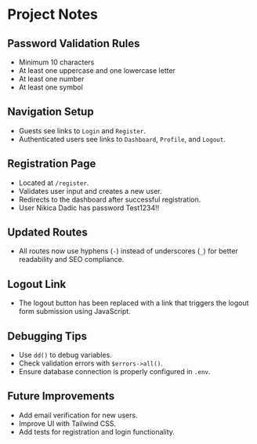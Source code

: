 # Project Notes

## Password Validation Rules
- Minimum 10 characters
- At least one uppercase and one lowercase letter
- At least one number
- At least one symbol

## Navigation Setup
- Guests see links to `Login` and `Register`.
- Authenticated users see links to `Dashboard`, `Profile`, and `Logout`.

## Registration Page
- Located at `/register`.
- Validates user input and creates a new user.
- Redirects to the dashboard after successful registration.
- User Nikica Dadic has password Test1234!!

## Updated Routes
- All routes now use hyphens (`-`) instead of underscores (`_`) for better readability and SEO compliance.

## Logout Link
- The logout button has been replaced with a link that triggers the logout form submission using JavaScript.

## Debugging Tips
- Use `dd()` to debug variables.
- Check validation errors with `$errors->all()`.
- Ensure database connection is properly configured in `.env`.

## Future Improvements
- Add email verification for new users.
- Improve UI with Tailwind CSS.
- Add tests for registration and login functionality.